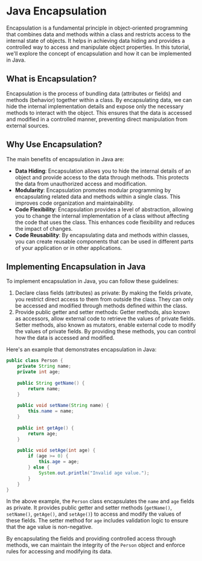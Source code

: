 # Java Encapsulation

Encapsulation is a fundamental principle in object-oriented programming that combines data and methods within a class and restricts access to the internal state of objects. It helps in achieving data hiding and provides a controlled way to access and manipulate object properties. In this tutorial, we'll explore the concept of encapsulation and how it can be implemented in Java.

## What is Encapsulation?

Encapsulation is the process of bundling data (attributes or fields) and methods (behavior) together within a class. By encapsulating data, we can hide the internal implementation details and expose only the necessary methods to interact with the object. This ensures that the data is accessed and modified in a controlled manner, preventing direct manipulation from external sources.

## Why Use Encapsulation?

The main benefits of encapsulation in Java are:

- **Data Hiding**: Encapsulation allows you to hide the internal details of an object and provide access to the data through methods. This protects the data from unauthorized access and modification.
- **Modularity**: Encapsulation promotes modular programming by encapsulating related data and methods within a single class. This improves code organization and maintainability.
- **Code Flexibility**: Encapsulation provides a level of abstraction, allowing you to change the internal implementation of a class without affecting the code that uses the class. This enhances code flexibility and reduces the impact of changes.
- **Code Reusability**: By encapsulating data and methods within classes, you can create reusable components that can be used in different parts of your application or in other applications.

## Implementing Encapsulation in Java

To implement encapsulation in Java, you can follow these guidelines:

1. Declare class fields (attributes) as private: By making the fields private, you restrict direct access to them from outside the class. They can only be accessed and modified through methods defined within the class.
2. Provide public getter and setter methods: Getter methods, also known as accessors, allow external code to retrieve the values of private fields. Setter methods, also known as mutators, enable external code to modify the values of private fields. By providing these methods, you can control how the data is accessed and modified.

Here's an example that demonstrates encapsulation in Java:

```java
public class Person {
    private String name;
    private int age;
    
    public String getName() {
        return name;
    }
    
    public void setName(String name) {
        this.name = name;
    }
    
    public int getAge() {
        return age;
    }
    
    public void setAge(int age) {
        if (age >= 0) {
            this.age = age;
        } else {
            System.out.println("Invalid age value.");
        }
    }
}
```

In the above example, the `Person` class encapsulates the `name` and `age` fields as private. It provides public getter and setter methods (`getName()`, `setName()`, `getAge()`, and `setAge()`) to access and modify the values of these fields. The setter method for `age` includes validation logic to ensure that the age value is non-negative.

By encapsulating the fields and providing controlled access through methods, we can maintain the integrity of the `Person` object and enforce rules for accessing and modifying its data.

